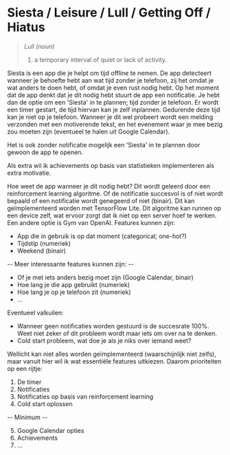 # Siesta / Leisure / Lull / Getting Off / Hiatus #

> *Lull (noun)*
> 1. a temporary interval of quiet or lack of activity.

Siesta is een app die je helpt om tijd offline te nemen. De app detecteert wanneer je behoefte hebt aan wat tijd zonder je telefoon, zij het omdat je wat anders te doen hebt, of omdat je even rust nodig hebt. Op het moment dat de app denkt dat je dit nodig hebt stuurt de app een notificatie. Je hebt dan de optie om een 'Siesta' in te plannen; tijd zonder je telefoon. Er wordt een timer gestart, de tijd hiervan kan je zelf inplannen. Gedurende deze tijd kan je niet op je telefoon. Wanneer je dit wel probeert wordt een melding verzonden met een motiverende tekst, en het evenement waar je mee bezig zou moeten zijn (eventueel te halen uit Google Calendar). 

Het is ook zonder notificatie mogelijk een 'Siesta' in te plannen door gewoon de app te openen.

Als extra wil ik achievements op basis van statistieken implementeren als extra motivatie.

Hoe weet de app wanneer je dit nodig hebt?
Dit wordt geleerd door een reinforcement learning algoritme. Of de notificatie succesvol is of niet wordt bepaald of een notificatie wordt genegeerd of niet (binair). 
Dit kan geïmplementeerd worden met TensorFlow Lite.  Dit algoritme kan runnen op een device zelf, wat ervoor zorgt dat ik niet op een server hoef te werken.
Een andere optie is Gym van OpenAI.
Features kunnen zijn:
 * App die in gebruik is op dat moment (categorical; one-hot?)
 * Tijdstip (numeriek)
 * Weekend (binair)
 
 -- Meer interessante features kunnen zijn: -- 
 
 * Of je met iets anders bezig moet zijn (Google Calendar, binair)
 * Hoe lang je die app gebruikt (numeriek)
 * Hoe lang je op je telefoon zit (numeriek)
 * ...
 
 Eventueel valkuilen: 
 * Wanneer geen notificaties worden gestuurd is de succesrate 100%. Weet niet zeker of dit probleem wordt maar iets om over na te denken.
 * Cold start probleem, wat doe je als je niks over iemand weet?

Wellicht kan niet alles worden geïmplementeerd (waarschijnlijk niet zelfs), maar vanuit hier wil ik wat essentiële features uitkiezen.
Daarom prioriteiten op een rijtje:
 1. De timer
 2. Notificaties
 3. Notificaties op basis van reinforcement learning
 4. Cold start oplossen
 
 -- Minimum --
 
 5. Google Calendar opties
 6. Achievements
 7. ...
